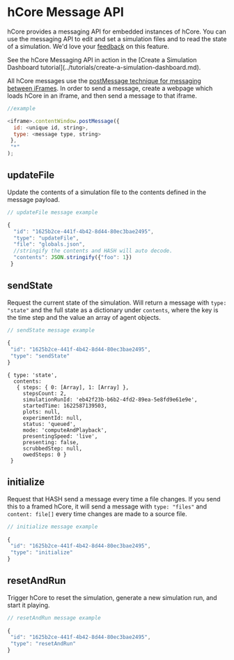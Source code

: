 # hCore Message API

hCore provides a messaging API for embedded instances of hCore. You can use the messaging API to edit and set a simulation files and to read the state of a simulation. We'd love your [feedback](https://hash.ai/contact) on this feature.

<Hint style="info">
See the hCore Messaging API in action in the [Create a Simulation Dashboard tutorial](../tutorials/create-a-simulation-dashboard.md).
</Hint>

All hCore messages use the [postMessage technique for messaging between iFrames](https://developer.mozilla.org/en-US/docs/Web/API/Window/postMessage).  In order to send a message, create a webpage which loads hCore in an iframe, and then send a message to that iframe.

```javascript
//example

<iframe>.contentWindow.postMessage({
  id: <unique id, string>,
  type: <message type, string>
 },
 "*"
);
```

## updateFile

Update the contents of a simulation file to the contents defined in the message payload.

```javascript
// updateFile message example

{
  "id": "1625b2ce-441f-4b42-8d44-80ec3bae2495",
  "type": "updateFile",
  "file": "globals.json",
  //stringify the contents and HASH will auto decode.
  "contents": JSON.stringify({"foo": 1})
 }
```


## sendState

Request the current state of the simulation. Will return a message with `type: "state"` and the full state as a dictionary under `contents`, where the key is the time step and the value an array of agent objects.

<Tabs>
<Tab title="Message" >
  
```javascript
// sendState message example
  
{
 "id": "1625b2ce-441f-4b42-8d44-80ec3bae2495",
 "type": "sendState"
}
```

</Tab>

<Tab title="Response" >
  
```
{ type: 'state',
  contents: 
   { steps: { 0: [Array], 1: [Array] },
     stepsCount: 2,
     simulationRunId: 'eb42f23b-b6b2-4fd2-89ea-5e8fd9e61e9e',
     startedTime: 1622587139503,
     plots: null,
     experimentId: null,
     status: 'queued',
     mode: 'computeAndPlayback',
     presentingSpeed: 'live',
     presenting: false,
     scrubbedStep: null,
     owedSteps: 0 } 
 }
```
  
</Tab>
</Tabs>

## initialize

Request that HASH send a message every time a file changes. If you send this to a framed hCore, it will send a message with `type: "files"` and `content: file[]` every time changes are made to a source file.

<Tabs>
<Tab title="Message" >
  
```javascript
// initialize message example
  
{
 "id": "1625b2ce-441f-4b42-8d44-80ec3bae2495",
 "type": "initialize"
}
```

</Tab>
</Tabs>

## resetAndRun

Trigger hCore to reset the simulation, generate a new simulation run, and start it playing.

<Tabs>
<Tab title="Message" >

```javascript
// resetAndRun message example
  
{
 "id": "1625b2ce-441f-4b42-8d44-80ec3bae2495",
 "type": "resetAndRun"
}
```

</Tab>
</Tabs>





